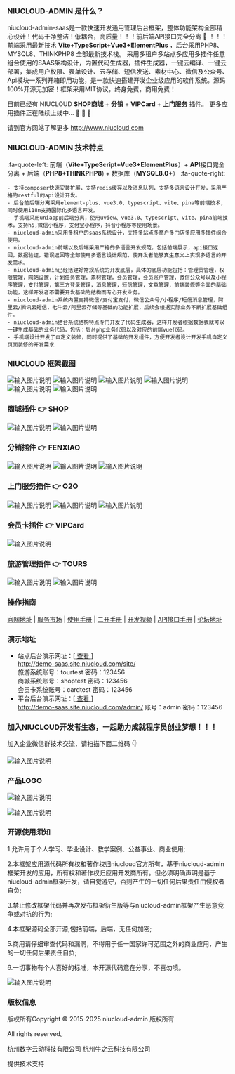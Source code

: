 
### NIUCLOUD-ADMIN 是什么？
niucloud-admin-saas是一款快速开发通用管理后台框架，整体功能架构全部精心设计！代码干净整洁！低耦合，高质量！！！前后端API接口完全分离 :raised_hands: ！！！前端采用最新技术 **Vite+TypeScript+Vue3+ElementPlus** ，后台采用PHP8、MYSQL8、THINKPHP8 全部最新技术栈。 采用多租户多站点多应用多插件任意组合使用的SAAS架构设计，内置代码生成器，插件生成器，一键云编译、一键云部署，集成用户权限、表单设计、云存储、短信发送、素材中心、微信及公众号、Api模块一系列开箱即用功能，是一款快速搭建开发企业级应用的软件系统。源码100%开源无加密！框架采用MIT协议，终身免费，商用免费！

目前已经有 NIUCLOUD  **SHOP商城** + **分销** + **VIPCard** + **上门服务** 插件。 更多应用插件正在陆续上线中... :clap:  :clap:  :clap: 

请到官方网站了解更多 http://www.niucloud.com

### NIUCLOUD-ADMIN 技术特点 

  :fa-quote-left: 前端（**Vite+TypeScript+Vue3+ElementPlus**）+ **API**接口完全分离 + 后端（**PHP8+THINKPHP8**) + 数据库（**MYSQL8.0+**） :fa-quote-right: 
```
- 支持composer快速安装扩展，支持redis缓存以及消息队列，支持多语言设计开发，采用严格的restful的api设计开发。
- 后台前后端分离采用element-plus、vue3.0、typescript、vite、pina等前端技术,同时使用i18n支持国际化多语言开发。
- 手机端采用uniapp前后端分离，使用uview、vue3.0、typescript、vite、pina前端技术，支持h5,微信小程序，支付宝小程序，抖音小程序等使用场景。
- niucloud-admin采用多租户的saas系统设计，支持多站点多商户多门店多应用多插件组合使用。
- niucloud-admin前端以及后端采用严格的多语言开发规范，包括前端展示，api接口返回，数据验证，错误返回等全部使用多语言设计规范，使开发者能够真生意义上实现多语言的开发需求。
- niucloud-admin已经搭建好常规系统的开发底层，具体的底层功能包括：管理员管理，权限管理，网站设置，计划任务管理，素材管理，会员管理，会员账户管理，微信公众号以及小程序管理，支付管理，第三方登录管理，消息管理，短信管理，文章管理，前端装修等全面的基础功能，这样开发者不需要开发基础的结构而专心开发业务。
- niucloud-admin系统内置支持微信/支付宝支付，微信公众号/小程序/短信消息管理，阿里云/腾讯云短信，七牛云/阿里云存储等基础的功能扩展，后续会根据实际业务不断扩展基础组件。
- niucloud-admin结合系统结构特点专门开发了代码生成器，这样开发者根据数据表就可以一键生成基础的业务代码，包括：后台php业务代码以及对应的前端vue代码。
- 手机端设计开发了自定义装修，同时提供了基础的开发组件，方便开发者设计开发手机自定义页面装修的开发需求
```
### NIUCLOUD 框架截图
![输入图片说明](https://media.niucloud.com/1704066345d7742c4c0a1a941e836e8d633f209396_aliyun.jpg)
![输入图片说明](https://media.niucloud.com/17040664219c6ce47b234eac495c3c4aa6e83920b6_aliyun.png)
![输入图片说明](https://media.niucloud.com/17040665085ed007bd6daf220cc1ecd4e301c6008f_aliyun.png)
![输入图片说明](https://media.niucloud.com/1704066609bad8bba9c5bfe5a243f5ebcec54866af_aliyun.png)
![输入图片说明](https://media.niucloud.com/170406669739221755c392e165470c486d0025ad17_aliyun.png)
![输入图片说明](https://media.niucloud.com/1704067302721c5360c622b4934fae659ee1eb0987_aliyun.png)

### 商城插件  :point_right:   SHOP
![输入图片说明](https://media.niucloud.com/1704067355ecae8e7b09c482e8c3a5ebc1a4cd0fcc_aliyun.png)
![输入图片说明](https://media.niucloud.com/17115616117f09f8aa0d80d1d5fb958d3b8f5b468f_aliyun.png)

### 分销插件  :point_right:   FENXIAO
![输入图片说明](https://media.niucloud.com/1705744442d046875f3a6356e20b4201683c2f08fe_aliyun.png)
![输入图片说明](https://media.niucloud.com/17057444230b1a32898072457faa8888b77d9621ff_aliyun.png)
![输入图片说明](https://media.niucloud.com/17057444220f55b9430e07e635968a843bcc3e2845_aliyun.png)

### 上门服务插件  :point_right: O2O
![输入图片说明](https://media.niucloud.com/1705739434bf20bb824783fcee9eea6361f3cfb7aa_aliyun.png)
![输入图片说明](https://media.niucloud.com/1705739434483707b8617e0e1489d7d2f51cda111c_aliyun.png)
![输入图片说明](https://media.niucloud.com/17057394343bdd84db9c1fa966c7cb0c03c5618ad9_aliyun.png)

### 会员卡插件 :point_right: VIPCard
![输入图片说明](https://media.niucloud.com/1704067355ecae8e7b09c482e8c3a5ebc1a4cd0fcc_aliyun.png)

### 旅游管理插件 :point_right:  TOURS
![输入图片说明](https://media.niucloud.com/17057440675004b59c88adaebcb492a31d3a909944_aliyun.png)
![输入图片说明](https://media.niucloud.com/1705744067bad60e348b4dd479d223aa5de963a1bf_aliyun.png)


### 操作指南
 [官网地址](https://www.niucloud.com)
 | [服务市场](https://www.niucloud.com)
 | [使用手册](https://www.niucloud.com/doc)
 | [二开手册](https://www.niucloud.com/doc)
 | [开发视频](https://www.niucloud.com/doc)
 | [API接口手册](https://api.niucloud.com/apidoc.html?target_id=001)
 | [论坛地址](https://bbs.niucloud.com)

### 演示地址
- 站点后台演示网址：[<a href='http://demo-saas.site.niucloud.com/site/' target="_blank"> 查看 </a>]       
<a href='http://demo-saas.site.niucloud.com/site/' target="_blank">http://demo-saas.site.niucloud.com/site/    
旅游系统账号：tourtest  密码：123456<br/>
商城系统账号：shoptest  密码：123456<br/>
会员卡系统账号：cardtest  密码：123456<br/>
- 平台后台演示网址：[<a href='http://demo-saas.site.niucloud.com/admin/' target="_blank"> 查看 </a>]       
<a href='http://demo-saas.site.niucloud.com/admin/' target="_blank">http://demo-saas.site.niucloud.com/admin/  账号：admin  密码：123456

### 加入NIUCLOUD开发者生态，一起助力成就程序员创业梦想！！！

加入企业微信群技术交流，请扫描下面二维码 :point_down: 

![输入图片说明](https://media.niucloud.com/170312377249fc5bc70c5f914fda3d7c5cf3413ddc_aliyun.jpg)


### 产品LOGO
![输入图片说明](https://foruda.gitee.com/avatar/1682227978769691031/1342405_niushop_1682227978.png)

![输入图片说明](https://www.niucloud.com/_nuxt/login_logo.650a27e2.png)


### 开源使用须知

1.允许用于个人学习、毕业设计、教学案例、公益事业、商业使用;

2.本框架应用源代码所有权和著作权归niucloud官方所有，基于niucloud-admin框架开发的应用，所有权和著作权归应用开发商所有。但必须明确声明是基于niucloud-admin框架开发，请自觉遵守，否则产生的一切任何后果责任由侵权者自负;

3.禁止修改框架代码并再次发布框架衍生版等与niucloud-admin框架产生恶意竞争或对抗的行为;

4.本框架源码全部开源;包括前端，后端，无任何加密;

5.商用请仔细审查代码和漏洞，不得用于任一国家许可范围之外的商业应用，产生的一切任何后果责任自负;

6.一切事物有个人喜好的标准，本开源代码意在分享，不喜勿喷。

![输入图片说明](https://www.niucloud.com/img/readme/%E9%A1%B6%E9%83%A8%E5%B9%BF%E5%91%8A1.jpg)


### 版权信息
版权所有Copyright © 2015-2025 niucloud-admin 版权所有

All rights reserved。

杭州数字云动科技有限公司 
杭州牛之云科技有限公司 

提供技术支持